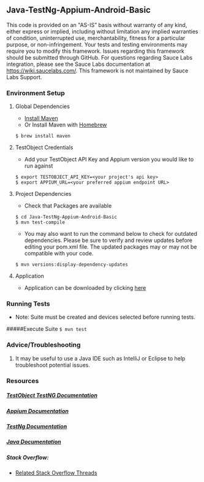 ## Java-TestNg-Appium-Android-Basic

This code is provided on an "AS-IS” basis without warranty of any kind, either express or implied, including without limitation any implied warranties of condition, uninterrupted use, merchantability, fitness for a particular purpose, or non-infringement. Your tests and testing environments may require you to modify this framework. Issues regarding this framework should be submitted through GitHub. For questions regarding Sauce Labs integration, please see the Sauce Labs documentation at https://wiki.saucelabs.com/. This framework is not maintained by Sauce Labs Support.

### Environment Setup

1. Global Dependencies
    * [Install Maven](https://maven.apache.org/install.html)
    * Or Install Maven with [Homebrew](http://brew.sh/)
    ```
    $ brew install maven
    ```
2. TestObject Credentials
    * Add your TestObject API Key and Appium version you would like to run against
    ```
    $ export TESTOBJECT_API_KEY=<your project's api key>
    $ export APPIUM_URL=<your preferred appium endpoint URL>
    ```
    
3. Project Dependencies
   * Check that Packages are available
	```
	$ cd Java-TestNg-Appium-Android-Basic
	$ mvn test-compile
	```
	* You may also want to run the command below to check for outdated dependencies. Please be sure to verify and review updates before editing your pom.xml file. The updated packages may or may not be compatible with your code.
	```
	$ mvn versions:display-dependency-updates
	```
4. Application
   * Application can be downloaded by clicking [here](http://saucelabs.com/example_files/ContactManager.apk)
    
### Running Tests
   * Note: Suite must be created and devices selected before running tests.

   #####Execute Suite
	```
	$ mvn test
	```
### Advice/Troubleshooting
1. It may be useful to use a Java IDE such as IntelliJ or Eclipse to help troubleshoot potential issues. 

### Resources
##### [TestObject TestNG Documentation](https://help.testobject.com/docs/tools/appium/setups/watcher-setup/testng/)

##### [Appium Documentation](http://appium.io/slate/en/master/)

##### [TestNg Documentation](http://testng.org/javadocs/index.html)

##### [Java Documentation](https://docs.oracle.com/javase/7/docs/api/)

##### Stack Overflow:
* [Related Stack Overflow Threads](http://stackoverflow.com/questions/27355003/advise-on-hierarchy-for-element-locators-in-selenium-webdriver)
